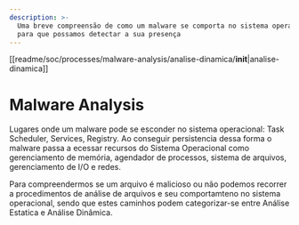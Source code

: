 ```yaml
---
description: >-
  Uma breve compreensão de como um malware se comporta no sistema operacional
  para que possamos detectar a sua presença
---
```

[[readme/soc/processes/malware-analysis/analise-dinamica/__init__|analise-dinamica]]

# Malware Analysis

Lugares onde um malware pode se esconder no sistema operacional: Task Scheduler, Services, Registry. Ao conseguir persistencia dessa forma o malware passa a ecessar recursos do Sistema Operacional como gerenciamento de memória, agendador de processos, sistema de arquivos, gerenciamento de I/O e  redes.

Para compreendermos se um arquivo é malicioso ou não podemos recorrer a procedimentos de análise de arquivos e seu comportamteno no sistema operacional, sendo que estes caminhos podem categorizar-se entre Análise Estatica e Análise Dinâmica.




